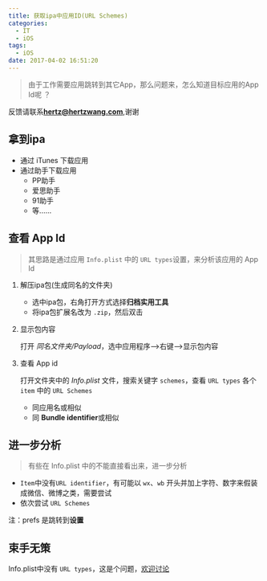 ```yaml
---
title: 获取ipa中应用ID(URL Schemes)
categories:
  - IT
  - iOS
tags:
  - iOS
date: 2017-04-02 16:51:20
---
```


> 由于工作需要应用跳转到其它App，那么问题来，怎么知道目标应用的App Id呢 ？

反馈请联系[**hertz@hertzwang.com**](mailto:hertz@hertzwang.com),谢谢


## 拿到ipa

* 通过 iTunes 下载应用
* 通过助手下载应用
	* PP助手
	* 爱思助手
	* 91助手
	* 等......

## 查看 App Id

> 其思路是通过应用 `Info.plist` 中的 `URL types`设置，来分析该应用的 App Id

1. 解压ipa包(生成同名的文件夹)
	* 选中ipa包，右角打开方式选择**归档实用工具**
	* 将ipa包扩展名改为 `.zip`，然后双击
	
2. 显示包内容

	打开 *同名文件夹/Payload*，选中应用程序-->右键-->显示包内容

3. 查看 App id

	打开文件夹中的 *Info.plist* 文件，搜索关键字 `schemes`，查看 `URL types` 各个 `item` 中的  `URL Schemes`
	
	* 同应用名或相似
	* 同 **Bundle identifier**或相似
	

## 进一步分析

> 有些在 Info.plist 中的不能直接看出来，进一步分析


* `Item`中没有`URL identifier`，有可能以 `wx`、`wb` 开头并加上字符、数字来假装成微信、微博之类，需要尝试
* 依次尝试 `URL Schemes`

注：prefs 是跳转到**设置**

## 束手无策

Info.plist中没有 `URL types`，这是个问题，[欢迎讨论](mailto:hertz@hertzwang.com)